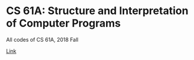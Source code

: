 # CS 61A: Structure and Interpretation of Computer Programs

All codes of CS 61A, 2018 Fall

[Link](https://inst.eecs.berkeley.edu/~cs61a/fa18/)

